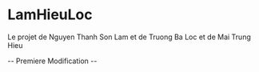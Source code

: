 LamHieuLoc
==========

Le projet de Nguyen Thanh Son Lam et de Truong Ba Loc et de Mai Trung Hieu

-- Premiere Modification --
